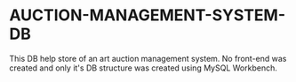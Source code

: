 # AUCTION-MANAGEMENT-SYSTEM-DB
This DB help store of an art auction management system. No front-end was created and only it's DB structure was created using MySQL Workbench.
